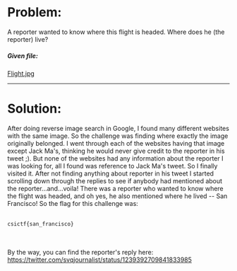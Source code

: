 <h1>Problem:</h1>
A reporter wanted to know where this flight is headed. Where does he (the reporter) live?
<h5>Given file:</h5> <a href="https://github.com/jarp01/CTF-Writeups/blob/master/CSICTF%202020/OSINT/Flying-Places/Flight.jpg">Flight.jpg</a>
<br>
<hr>
<h1>Solution:</h1>
After doing reverse image search in Google, I found many different websites with the same image. So the challenge was finding where exactly the image originally belonged. I went through each of the websites having that image except Jack Ma's, thinking he would never give credit to the reporter in his tweet ;). But none of the websites had any information about the reporter I was looking for, all I found was reference to Jack Ma's tweet. So I finally visited it.  After not finding anything about reporter in his tweet I started scrolling down through the replies to see if anybody had mentioned about the reporter...and...voila! There was a reporter who wanted to know where the flight was headed, and oh yes, he also mentioned where he lived -- San Francisco! So the flag for this challenge was:
<br><br>
<code>
csictf{san_francisco}
</code>
<br>
<br>

By the way, you can find the reporter's reply here:<br>
<a href="https://twitter.com/svqjournalist/status/1239392709841833985">https://twitter.com/svqjournalist/status/1239392709841833985</a>
